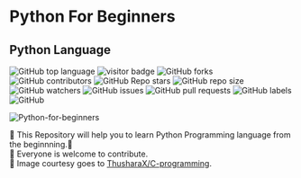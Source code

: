 # Python For Beginners

<h2><strong>Python Language</strong></h2>

![GitHub top language](https://img.shields.io/github/languages/top/Randula98/Python-For-Beginners)
![visitor badge](https://visitor-badge.glitch.me/badge?page_id=Randula98/Python-For-Beginners)
![GitHub forks](https://img.shields.io/github/forks/Randula98/Python-For-Beginners?style=social)
![GitHub contributors](https://img.shields.io/github/contributors/Randula98/Python-For-Beginners)
![GitHub Repo stars](https://img.shields.io/github/stars/Randula98/Python-For-Beginners?style=social)
![GitHub repo size](https://img.shields.io/github/repo-size/Randula98/Python-For-Beginners)
![GitHub watchers](https://img.shields.io/github/watchers/Randula98/Python-For-Beginners?style=social)
![GitHub issues](https://img.shields.io/github/issues/Randula98/Python-For-Beginners)
![GitHub pull requests](https://img.shields.io/github/issues-pr/Randula98/Python-For-Beginners)
![GitHub labels](https://img.shields.io/github/labels/Randula98/Python-For-Beginners/help%20wanted)
![GitHub](https://img.shields.io/github/license/Randula98/Python-For-Beginners)

![Python-for-beginners](https://socialify.git.ci/Randula98/Python-For-Beginners/image?description=1&forks=1&language=1&name=1&owner=1&pattern=Floating%20Cogs&stargazers=1&theme=Dark)

<p>🔵 This Repository will help you to learn Python Programming language from the beginnning.🔆<br>
🔵 Everyone is welcome to contribute.<br>
🔵 Image courtesy goes to <a href = "https://github.com/ThusharaX/C-programming">ThusharaX/C-programming</a>.
</p>

